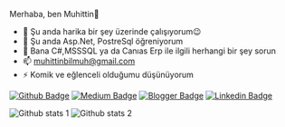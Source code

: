 Merhaba, ben Muhittin👋
- 🔭  Şu anda harika bir şey üzerinde çalışıyorum😉
- 🌱  Şu anda Asp.Net, PostreSql  öğreniyorum
- 💬 Bana C#,MSSSQL ya da Canıas Erp ile ilgili herhangi bir şey sorun
- 📫 muhittinbilmuh@gmail.com
- ⚡  Komik ve eğlenceli olduğumu düşünüyorum


[![Github Badge](https://img.shields.io/badge/-Github-000?style=quare&labelColor=000&logo=Github&logoColor=white&link=link)](https://github.com/muhittinakin) 
[![Medium Badge](https://img.shields.io/badge/-Medium-757575?style=flat-quare&labelColor=757575&logo=Medium&logoColor=white&link=link)](https://medium.com/@muhittinbilmuh) 
[![Blogger Badge](https://img.shields.io/badge/-Blogger-FF9800?style=flat-quare&labelColor=FF9800&logo=Blogger&logoColor=white&link=link)](https://muhittinakin.blogspot.com/)
[![Linkedin Badge](https://img.shields.io/badge/-Linkedin-FF9800?style=flat-quare&labelColor=FF9800&logo=Blogger&logoColor=white&link=link)](https://www.linkedin.com/in/muhittinak%C4%B1n/)

![Github stats 1](https://github-readme-stats.vercel.app/api?username=muhittinakin&show_icons=true&theme=gradient) 
![Github stats 2](https://github-readme-stats.vercel.app/api?username=muhittinakin&show_icons=true&theme=radical)
